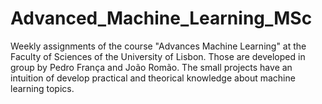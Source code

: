 # Advanced_Machine_Learning_MSc
Weekly assignments of the course "Advances Machine Learning" at the Faculty of Sciences of the University of Lisbon. Those are developed in group by Pedro França and João Romão. The small projects have an intuition of develop practical and theorical knowledge about machine learning topics.
